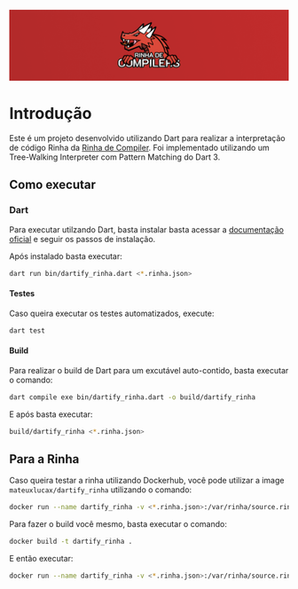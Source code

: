 <div align="center">

![banner]

</div>

# Introdução

Este é um projeto desenvolvido utilizando Dart para realizar a interpretação de código Rinha da [Rinha de Compiler](https://github.com/aripiprazole/rinha-de-compiler). Foi implementado utilizando um Tree-Walking Interpreter com Pattern Matching do Dart 3.

## Como executar

### Dart

Para executar utilzando Dart, basta instalar basta acessar a [documentação oficial](https://dart.dev/get-dart) e seguir os passos de instalação.

Após instalado basta executar:

```bash
dart run bin/dartify_rinha.dart <*.rinha.json>
```

#### Testes

Caso queira executar os testes automatizados, execute:

```bash
dart test
```

#### Build

Para realizar o build de Dart para um excutável auto-contido, basta executar o comando:

```bash
dart compile exe bin/dartify_rinha.dart -o build/dartify_rinha
```

E após basta executar:

```bash
build/dartify_rinha <*.rinha.json>
```

## Para a Rinha

Caso queira testar a rinha utilizando Dockerhub, você pode utilizar a image `mateuxlucax/dartify_rinha` utilizando o comando:

```bash
docker run --name dartify_rinha -v <*.rinha.json>:/var/rinha/source.rinha.json --memory=2gb --cpus=0.25 mateuxlucax/dartify_rinha:latest
```

Para fazer o build você mesmo, basta executar o comando:

```bash
docker build -t dartify_rinha .
```

E então executar:

```bash
docker run --name dartify_rinha -v <*.rinha.json>:/var/rinha/source.rinha.json --memory=2gb --cpus=0.25 dartify_rinha:latest
```

[banner]: ./assets/banner.png
